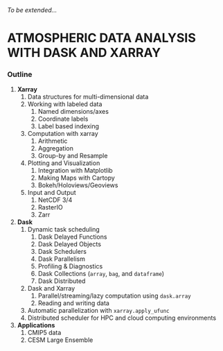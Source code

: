 *To be extended...*

# ATMOSPHERIC DATA ANALYSIS WITH DASK AND XARRAY

### Outline

1. **Xarray**
    1. Data structures for multi-dimensional data
    1. Working with labeled data
        1. Named dimensions/axes
        1. Coordinate labels
        1. Label based indexing
    1. Computation with xarray
        1. Arithmetic
        1. Aggregation
        1. Group-by and Resample
    1. Plotting and Visualization
        1. Integration with Matplotlib
        1. Making Maps with Cartopy
        1. Bokeh/Holoviews/Geoviews
    1. Input and Output
        1. NetCDF 3/4
        1. RasterIO
        1. Zarr
1. **Dask**
    1. Dynamic task scheduling
        1. Dask Delayed Functions
        1. Dask Delayed Objects
        1. Dask Schedulers
        1. Dask Parallelism
        1. Profiling & Diagnostics
        1. Dask Collections (`array`, `bag`, and `dataframe`)
        1. Dask Distributed
    1. Dask and Xarray
        1. Parallel/streaming/lazy computation using `dask.array`
        1. Reading and writing data
    1. Automatic parallelization with `xarray.apply_ufunc`
    1. Distributed scheduler for HPC and cloud computing environments
1. **Applications**
    1. CMIP5 data
    1. CESM Large Ensemble
